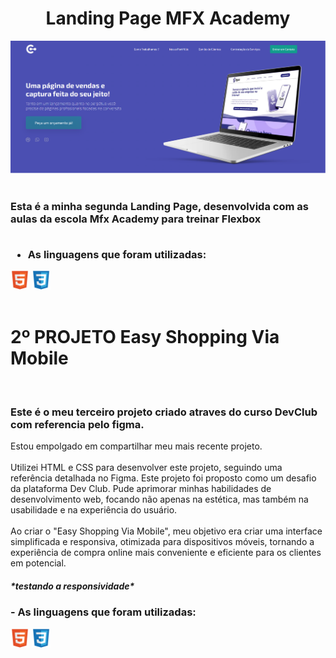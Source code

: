<h1 align="center">Landing Page MFX Academy </h1>
<img src= "https://github.com/BrunoDutra91/Landing-Page2-Mfx/blob/master/img/Captura%20de%20tela%202025-03-05%20173348.png?raw=true" /> <br><br>


<h3> Esta é a minha segunda Landing Page, desenvolvida com as aulas da escola Mfx Academy para treinar Flexbox <br><br>

- As linguagens que foram utilizadas: </h3>

<img src="https://raw.githubusercontent.com/devicons/devicon/6910f0503efdd315c8f9b858234310c06e04d9c0/icons/html5/html5-original.svg" width="30px" /> 
<img src="https://raw.githubusercontent.com/devicons/devicon/6910f0503efdd315c8f9b858234310c06e04d9c0/icons/css3/css3-original.svg" width="30px" />



<div align="center"> 
<a>
  <img   width="120px" "https://brunodutra91.github.io/Landing-Page2-Mfx/"  /> 
</a>
</div>
<h1> 2º PROJETO Easy Shopping Via Mobile </h1>
 
<br>

<h3> Este é o meu terceiro projeto criado atraves do curso DevClub com referencia pelo figma. </h3>


<p>Estou empolgado em compartilhar meu mais recente projeto. <br><br>
Utilizei HTML e CSS para desenvolver este projeto, seguindo uma referência detalhada no Figma.
Este projeto foi proposto como um desafio da plataforma Dev Club. Pude aprimorar minhas habilidades de desenvolvimento web, focando não apenas na estética, mas também na usabilidade e na experiência do usuário.<br><br>
Ao criar o "Easy Shopping Via Mobile", meu objetivo era criar uma interface simplificada e responsiva, otimizada para dispositivos móveis, tornando a experiência de compra online mais conveniente e eficiente para os clientes em potencial.</p>
<h5> *testando a responsividade* </h5>
<h3> - As linguagens que foram utilizadas: </h3>

<img src="https://raw.githubusercontent.com/devicons/devicon/6910f0503efdd315c8f9b858234310c06e04d9c0/icons/html5/html5-original.svg" width="30px" /> <img src="https://raw.githubusercontent.com/devicons/devicon/6910f0503efdd315c8f9b858234310c06e04d9c0/icons/css3/css3-original.svg" width="30px" />



<div align="center"> 
<a href="https://felipeaz01.github.io/Easy-Shopping-Via-Mobile/"  >
  <img   width="120px" src=""https://brunodutra91.github.io/Landing-Page2-Mfx/"  /> 
</a>
</div>

